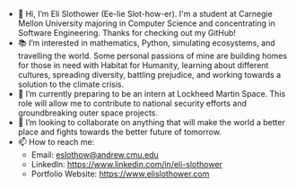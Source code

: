 - 👋 Hi, I’m Eli Slothower (Ee-lie Slot-how-er). I'm a student at Carnegie Mellon University majoring in Computer Science and concentrating in Software Engineering. Thanks for checking out my GitHub!
- 📚 I’m interested in mathematics, Python, simulating ecosystems, and travelling the world. Some personal passions of mine are building homes for those in need with Habitat for Humanity, learning about different cultures, spreading diversity, battling prejudice, and working towards a solution to the climate crisis. 
- 🌱 I’m currently preparing to be an intern at Lockheed Martin Space. This role will allow me to contribute to national security efforts and groundbreaking outer space projects.
- 🤝 I’m looking to collaborate on anything that will make the world a better place and fights towards the better future of tomorrow.
- 📫 How to reach me: 
	- Email: eslothow@andrew.cmu.edu
	- LinkedIn: https://www.linkedin.com/in/eli-slothower
	- Portfolio Website: https://www.elislothower.com

<!---
eslothower/eslothower is a ✨ special ✨ repository because its `README.md` (this file) appears on your GitHub profile.
You can click the Preview link to take a look at your changes.
--->
